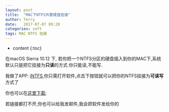 ```yaml
---
layout: post
title:  "MAC下NTFS外置硬盘挂接"
author: Terry
date:   2017-07-07 09:20
categories: soft
tags: MAC NTFS 挂接
---
```


* content
{:toc}

在macOS Sierra 10.12 下, 若你把一个NTFS分区的硬盘插入到你的MAC下,系统默认只是把它挂接为**只读**的方式.你只能读,不能写.

我做了APP: [iNTFS](/files/iNTFS.app.zip),你只需打开软件,点击下按钮就可以把你的NTFS挂接为**可读写**方式了

你也可以在[这里下载](http://app.icc.one/soft/iNTFS.app.zip);

若链接都打不开,你也可以给我发邮件,我会把软件发给你的
